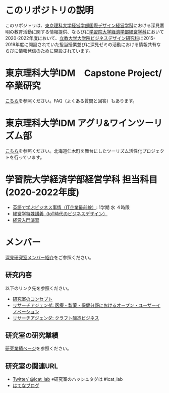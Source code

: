 # このリポジトリの説明
このリポジトリは、[東京理科大学](https://www.tus.ac.jp/)[経営学部](https://dept.tus.ac.jp/mgt/)[国際デザイン経営学科](https://www.tus.ac.jp/idm/)における深見嘉明の教育活動に関する情報提供、ならびに[学習院大学](https://www.univ.gakushuin.ac.jp/)[経済学部](https://www.univ.gakushuin.ac.jp/eco/)[経営学科](https://www.univ.gakushuin.ac.jp/eco/education/management/index.html)において2020-2022年度において、[立教大学大学院ビジネスデザイン研究科](https://business-school.rikkyo.ac.jp/)に2015-2019年度に開設されていた担当授業並びに深見ゼミの活動における情報共有ならびに情報発信のために開設されています。

# 東京理科大学IDM　Capstone Project/ 卒業研究
[こちら](https://github.com/icat-lab/icat_lab/blob/master/capstone/general_info.md)を参照ください。FAQ（よくある質問と回答）もあります。
# 東京理科大学IDM アグリ&ワインツーリズム部
[こちら](https://github.com/icat-lab/tourism/tree/main)を参照ください。北海道仁木町を舞台にしたツーリズム活性化プロジェクトを行っています。

# 学習院大学経済学部経営学科 担当科目 (2020-2022年度)
- [英語で学ぶビジネス事情（IT企業最前線）](https://github.com/icat-lab/IT_Biz_Trend): 1学期 水 ４時限
- [経営学特殊講義（IoT時代のビジネスデザイン）](https://github.com/icat-lab/Biz_Design_IoT)
- [経営入門演習](https://github.com/icat-lab/icat_lab/blob/master/basic_seminar_undergrad/basic_seminar.md)

# メンバー
[深見研究室メンバー紹介](https://github.com/icat-lab/icat_lab/blob/master/member.md)をご参照ください。

## 研究内容
以下のリンク先を参照ください。
- [研究室のコンセプト](https://github.com/icat-lab/icat_lab/blob/master/research_topic.md)
- [リサーチアジェンダ: 医療・製薬・保健分野におけるオープン・ユーザーイノベーション](https://github.com/icat-lab/case_med_innovation/blob/master/agenda.md)
- [リサーチアジェンダ: クラフト醸造ビジネス](https://github.com/icat-lab/craft_brewing_business)

## 研究室の研究業績
[研究業績ページ](https://github.com/icat-lab/icat_lab/blob/master/works.md)を参照ください。

## 研究室の関連URL
- [Twitter/ @icat_lab](https://twitter.com/icat_lab/)   ※研究室のハッシュタグは #icat_lab
- [はてなブログ](http://icatlab.hatenablog.com/)
